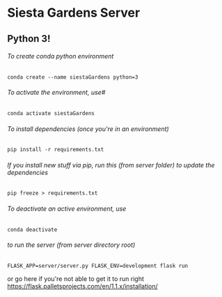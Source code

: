# Siesta Gardens Server
## Python 3!


###### To create conda python environment
```conda create --name siestaGardens python=3```

###### To activate the environment, use#
```conda activate siestaGardens```

###### To install dependencies (once you're in an environment)
```pip install -r requirements.txt```

###### If you install new stuff via pip, run this (from server folder) to update the dependencies
```pip freeze > requirements.txt```



###### To deactivate an active environment, use
```conda deactivate```

###### to run the server (from server directory root)
```FLASK_APP=server/server.py FLASK_ENV=development flask run```


or go here if you're not able to get it to run right 
https://flask.palletsprojects.com/en/1.1.x/installation/

